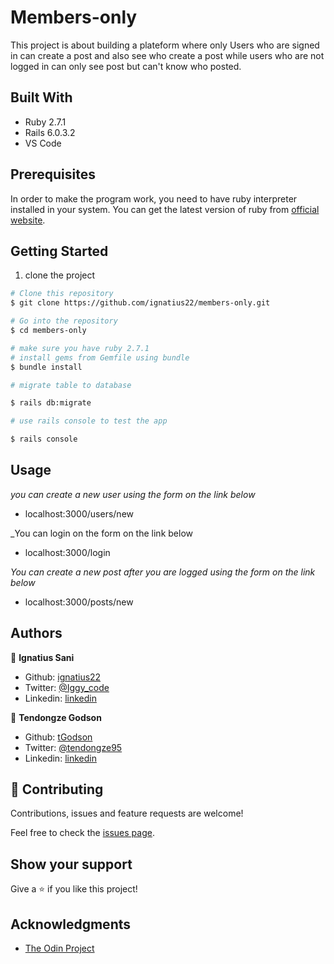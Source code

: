 # Members-only
This project is about building a plateform where only Users who are signed in can create a post and also see who create a post while users who are not logged in can only see post but can't know who posted.

## Built With

- Ruby 2.7.1
- Rails 6.0.3.2
- VS Code


## Prerequisites
In order to make the program work, you need to have ruby interpreter installed in your system. You can get the latest version of ruby from [official website](https://www.ruby-lang.org/en/downloads/).


## Getting Started 

1. clone the project

```bash
# Clone this repository
$ git clone https://github.com/ignatius22/members-only.git

# Go into the repository
$ cd members-only

# make sure you have ruby 2.7.1
# install gems from Gemfile using bundle
$ bundle install

# migrate table to database

$ rails db:migrate

# use rails console to test the app

$ rails console
```
## Usage

_you can create a new user using the form on the link below_

- localhost:3000/users/new

_You can login on the form on the link below

- localhost:3000/login


_You can create a new post after you are logged using the form on the link below_

- localhost:3000/posts/new

## Authors

👤 **Ignatius Sani**

- Github: [ignatius22](https://github.com/ignatius22)
- Twitter: [@Iggy_code](https://twitter.com/iggy_code)
- Linkedin: [linkedin](https://www.linkedin.com/in/ignatiussani)

👤 **Tendongze Godson**
- Github: [tGodson](https://github.com/tGodson)
- Twitter: [@tendongze95](https://twitter.com/tendongze95)
- Linkedin: [linkedin](https://www.linkedin.com/in/tendongzegodson)

## 🤝 Contributing

Contributions, issues and feature requests are welcome!

Feel free to check the <a href="https://github.com/ignatius22/Building-with-Active-Record" target="_blank">issues page</a>.

## Show your support

Give a ⭐️ if you like this project!

## Acknowledgments
 
- <a href="https://www.theodinproject.com/" target="_blank">The Odin Project</a>


